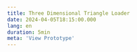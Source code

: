 ```yaml
---
title: Three Dimensional Triangle Loader
date: 2024-04-05T18:15:00.000
lang: en
duration: 5min
meta: 'View Prototype'
---
```




<MobinkakeiLoader />
